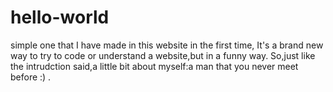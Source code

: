 # hello-world
simple one that I have made in this website in the first time,
  It's a brand new way to try to code or understand a website,but in a funny way.
  So,just like the intrudction said,a little bit about myself:a man that you never meet before :) .
